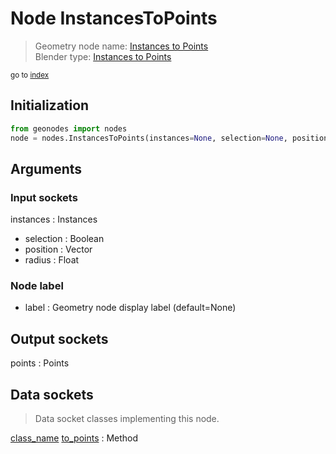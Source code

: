 
# Node InstancesToPoints

> Geometry node name: [Instances to Points](https://docs.blender.org/manual/en/latest/modeling/geometry_nodes/material/instances_to_points.html)<br>
  Blender type: [Instances to Points](https://docs.blender.org/api/current/bpy.types.GeometryNodeInstancesToPoints.html)
  
<sub>go to [index](/docs/index.md)</sub>

## Initialization

```python
from geonodes import nodes
node = nodes.InstancesToPoints(instances=None, selection=None, position=None, radius=None, label=None)
```



## Arguments


### Input sockets

instances : Instances
- selection : Boolean
- position : Vector
- radius : Float

### Node label

- label : Geometry node display label (default=None)

## Output sockets

points : Points

## Data sockets

> Data socket classes implementing this node.
  
[class_name](docs/sockets/Instances.md) [to_points](docs/sockets/Instances.md#to_points) : Method

